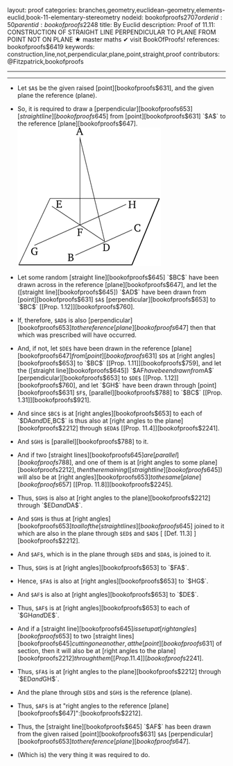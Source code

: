 layout: proof
categories: branches,geometry,euclidean-geometry,elements-euclid,book-11-elementary-stereometry
nodeid: bookofproofs$2707
orderid: 50
parentid: bookofproofs$2248
title: By Euclid
description:  Proof of 11.11: CONSTRUCTION OF STRAIGHT LINE PERPENDICULAR TO PLANE FROM POINT NOT ON PLANE &#9733; master maths &#10004; visit BookOfProofs!
references: bookofproofs$6419
keywords: construction,line,not,perpendicular,plane,point,straight,proof
contributors: @Fitzpatrick,bookofproofs

---


---



* Let `$A$` be the given raised [point][bookofproofs$631], and the given plane the reference (plane).
* So, it is required to draw a [perpendicular][bookofproofs$653] [straight line][bookofproofs$645] from [point][bookofproofs$631] `$A$` to the reference [plane][bookofproofs$647].
![fig11e](https://github.com/bookofproofs/bookofproofs.github.io/blob/main/_sources/_assets/images/euclid/Book11/fig11e.png?raw=true)

* Let some random [straight line][bookofproofs$645] `$BC$` have been drawn across in the reference [plane][bookofproofs$647], and let the ([straight line][bookofproofs$645]) `$AD$` have been drawn from [point][bookofproofs$631] `$A$` [perpendicular][bookofproofs$653] to `$BC$` [[Prop. 1.12]][bookofproofs$760].
* If, therefore, `$AD$` is also [perpendicular][bookofproofs$653] to the reference [plane][bookofproofs$647] then that which was prescribed will have occurred.
* And, if not, let `$DE$` have been drawn in the reference [plane][bookofproofs$647] from [point][bookofproofs$631] `$D$` at [right angles][bookofproofs$653] to `$BC$` [[Prop. 1.11]][bookofproofs$759], and let the ([straight line][bookofproofs$645]) `$AF$` have been drawn from `$A$` [perpendicular][bookofproofs$653] to `$DE$` [[Prop. 1.12]][bookofproofs$760], and let `$GH$` have been drawn through [point][bookofproofs$631] `$F$`, [parallel][bookofproofs$788] to `$BC$` [[Prop. 1.31]][bookofproofs$921].
* And since `$BC$` is at [right angles][bookofproofs$653] to each of `$DA$` and `$DE$`, `$BC$` is thus also at [right angles to the plane][bookofproofs$2212] through `$EDA$` [[Prop. 11.4]][bookofproofs$2241].
* And `$GH$` is [parallel][bookofproofs$788] to it.
* And if two [straight lines][bookofproofs$645] are [parallel][bookofproofs$788], and one of them is at [right angles to some plane][bookofproofs$2212], then the remaining ([straight line][bookofproofs$645]) will also be at [right angles][bookofproofs$653] to the same [plane][bookofproofs$657] [[Prop. 11.8]][bookofproofs$2245].
* Thus, `$GH$` is also at [right angles to the plane][bookofproofs$2212] through `$ED$` and `$DA$`.
* And `$GH$` is thus at [right angles][bookofproofs$653] to all of the [straight lines][bookofproofs$645] joined to it which are also in the plane through `$ED$` and `$AD$` [ [Def. 11.3] ][bookofproofs$2212].
* And `$AF$`, which is in the plane through `$ED$` and `$DA$`, is joined to it.
* Thus, `$GH$` is at [right angles][bookofproofs$653] to `$FA$`.
* Hence, `$FA$` is also at [right angles][bookofproofs$653] to `$HG$`.
* And `$AF$` is also at [right angles][bookofproofs$653] to `$DE$`.
* Thus, `$AF$` is at [right angles][bookofproofs$653] to each of `$GH$` and `$DE$`.
* And if a [straight line][bookofproofs$645] is set up at [right angles][bookofproofs$653] to two [straight lines][bookofproofs$645] cutting one another, at the [point][bookofproofs$631] of section, then it will also be at [right angles to the plane][bookofproofs$2212] through them [[Prop. 11.4]][bookofproofs$2241].
* Thus, `$FA$` is at [right angles to the plane][bookofproofs$2212] through `$ED$` and `$GH$`.
* And the plane through `$ED$` and `$GH$` is the reference (plane).
* Thus, `$AF$` is at "right angles to the reference [plane][bookofproofs$647]":[bookofproofs$2212].
* Thus, the [straight line][bookofproofs$645] `$AF$` has been drawn from the given raised [point][bookofproofs$631] `$A$` [perpendicular][bookofproofs$653] to the reference [plane][bookofproofs$647].
* (Which is) the very thing it was required to do.
